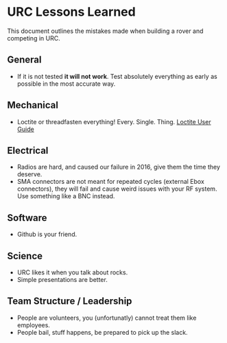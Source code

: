 # URC Lessons Learned
This document outlines the mistakes made when building a rover and competing in URC.

## General
* If it is not tested __it will not work__. Test absolutely everything as early as possible in the most accurate way. 

## Mechanical
* Loctite or threadfasten everything! Every. Single. Thing. [Loctite User Guide](http://www.loctite.com.au/aue/content_data/133403_LT_4985_Threadlocking_Users_Guide.pdf)

## Electrical
* Radios are hard, and caused our failure in 2016, give them the time they deserve.
* SMA connectors are not meant for repeated cycles (external Ebox connectors), they will fail and cause weird issues with your RF system. Use something like a BNC instead.

## Software
* Github is your friend.

## Science
* URC likes it when you talk about rocks.
* Simple presentations are better.

## Team Structure / Leadership
* People are volunteers, you (unfortunatly) cannot treat them like employees.
* People bail, stuff happens, be prepared to pick up the slack.

